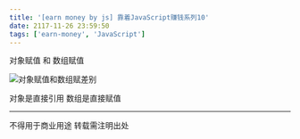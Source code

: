 ```yaml
---
title: '[earn money by js] 靠着JavaScript赚钱系列10'
date: 2117-11-26 23:59:50
tags: ['earn-money', 'JavaScript']
---
```

对象赋值 和 数组赋值

![对象赋值和数组赋差别](/1010-earn-money-by-js/objectAndarray.png)
 
对象是直接引用 数组是直接赋值

----------------
不得用于商业用途 转载需注明出处

